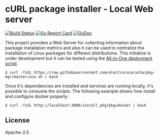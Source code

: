 # cURL package installer - Local Web server
[![Build Status](https://travis-ci.org/electrocucaracha/pkg-mgr.png)](https://travis-ci.org/electrocucaracha/pkg-mgr)
[![Go Report Card](https://goreportcard.com/badge/github.com/electrocucaracha/pkg-mgr)](https://goreportcard.com/report/github.com/electrocucaracha/pkg-mgr)
[![GoDoc](https://godoc.org/github.com/electrocucaracha/pkg-mgr?status.svg)](https://godoc.org/github.com/electrocucaracha/pkg-mgr)

This project provides a Web Server for collecting information about
package installation metrics and also it can be used to centralize the
installation of Linux packages for different distributions. This
initiative is under development but it can be tested using the
[All-in-One deployment script](aio.sh).

    $ curl -fsSL https://raw.githubusercontent.com/electrocucaracha/pkg-mgr/master/aio.sh | bash

Once it's dependencies are installed and services are running locally,
it's possible to consume the scripts. The following example shows how
install and configure docker properly:

    $ curl -fsSL http://localhost:3000/install_pkg?pkg=docker | bash

## License

Apache-2.0
